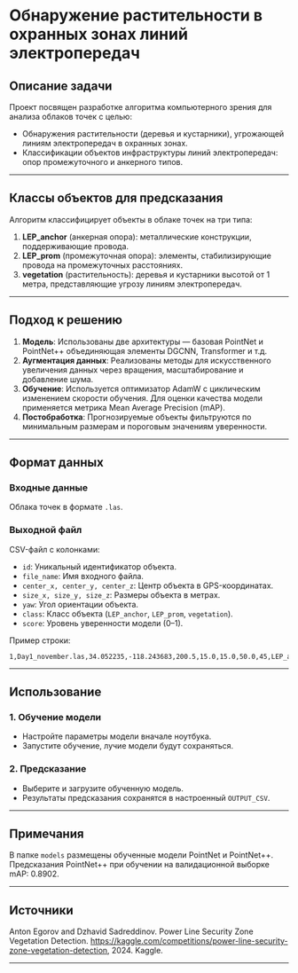 
# Обнаружение растительности в охранных зонах линий электропередач

## Описание задачи

Проект посвящен разработке алгоритма компьютерного зрения для анализа облаков точек с целью:
- Обнаружения растительности (деревья и кустарники), угрожающей линиям электропередач в охранных зонах.
- Классификации объектов инфраструктуры линий электропередач: опор промежуточного и анкерного типов.

---

## Классы объектов для предсказания

Алгоритм классифицирует объекты в облаке точек на три типа:
1. **LEP_anchor** (анкерная опора): металлические конструкции, поддерживающие провода.
2. **LEP_prom** (промежуточная опора): элементы, стабилизирующие провода на промежуточных расстояниях.
3. **vegetation** (растительность): деревья и кустарники высотой от 1 метра, представляющие угрозу линиям электропередач.

---

## Подход к решению

1. **Модель**: Использованы две архитектуры — базовая PointNet и PointNet++ объединяющая элементы DGCNN, Transformer и т.д. 
2. **Аугментация данных**: Реализованы методы для искусственного увеличения данных через вращения, масштабирование и добавление шума.
3. **Обучение**: Используется оптимизатор AdamW с циклическим изменением скорости обучения. Для оценки качества модели применяется метрика Mean Average Precision (mAP).
4. **Постобработка**: Прогнозируемые объекты фильтруются по минимальным размерам и пороговым значениям уверенности.

---

## Формат данных

### Входные данные
Облака точек в формате `.las`.

### Выходной файл
CSV-файл с колонками:
- `id`: Уникальный идентификатор объекта.
- `file_name`: Имя входного файла.
- `center_x, center_y, center_z`: Центр объекта в GPS-координатах.
- `size_x, size_y, size_z`: Размеры объекта в метрах.
- `yaw`: Угол ориентации объекта.
- `class`: Класс объекта (`LEP_anchor`, `LEP_prom`, `vegetation`).
- `score`: Уровень уверенности модели (0–1).

Пример строки:
```
1,Day1_november.las,34.052235,-118.243683,200.5,15.0,15.0,50.0,45,LEP_anchor,0.92
```

---

## Использование

### 1. Обучение модели
- Настройте параметры модели вначале ноутбука.
- Запустите обучение, лучие модели будут сохраняться.

### 2. Предсказание
- Выберите и загрузите обученную модель.
- Результаты предсказания сохранятся в настроенный `OUTPUT_CSV`.

---

## Примечания

В папке `models` размещены обученные модели PointNet и PointNet++. Предсказания PointNet++ при обучении на валидационной выборке mAP: 0.8902.

---

## Источники

Anton Egorov and Dzhavid Sadreddinov. Power Line Security Zone Vegetation Detection. https://kaggle.com/competitions/power-line-security-zone-vegetation-detection, 2024. Kaggle.

---
